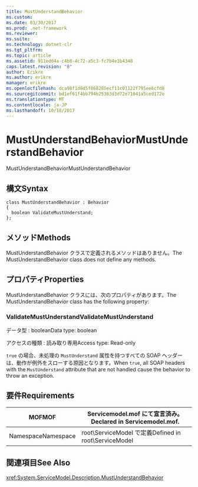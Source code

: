 ```yaml
---
title: MustUnderstandBehavior
ms.custom: 
ms.date: 03/30/2017
ms.prod: .net-framework
ms.reviewer: 
ms.suite: 
ms.technology: dotnet-clr
ms.tgt_pltfrm: 
ms.topic: article
ms.assetid: 911ed04a-c4b8-4c72-a5c3-fc7b4e3b4348
caps.latest.revision: "8"
author: Erikre
ms.author: erikre
manager: erikre
ms.openlocfilehash: dca98f1d8d5f868285ecf11c01122f795ee6cfd8
ms.sourcegitcommit: bd1ef61f4bb794b25383d3d72e71041a5ced172e
ms.translationtype: MT
ms.contentlocale: ja-JP
ms.lasthandoff: 10/18/2017
---
```

# <a name="mustunderstandbehavior"></a><span data-ttu-id="93acb-102">MustUnderstandBehavior</span><span class="sxs-lookup"><span data-stu-id="93acb-102">MustUnderstandBehavior</span></span>
<span data-ttu-id="93acb-103">MustUnderstandBehavior</span><span class="sxs-lookup"><span data-stu-id="93acb-103">MustUnderstandBehavior</span></span>  
  
## <a name="syntax"></a><span data-ttu-id="93acb-104">構文</span><span class="sxs-lookup"><span data-stu-id="93acb-104">Syntax</span></span>  
  
```  
class MustUnderstandBehavior : Behavior  
{  
  boolean ValidateMustUnderstand;  
};  
```  
  
## <a name="methods"></a><span data-ttu-id="93acb-105">メソッド</span><span class="sxs-lookup"><span data-stu-id="93acb-105">Methods</span></span>  
 <span data-ttu-id="93acb-106">MustUnderstandBehavior クラスで定義されるメソッドはありません。</span><span class="sxs-lookup"><span data-stu-id="93acb-106">The MustUnderstandBehavior class does not define any methods.</span></span>  
  
## <a name="properties"></a><span data-ttu-id="93acb-107">プロパティ</span><span class="sxs-lookup"><span data-stu-id="93acb-107">Properties</span></span>  
 <span data-ttu-id="93acb-108">MustUnderstandBehavior クラスには、次のプロパティがあります。</span><span class="sxs-lookup"><span data-stu-id="93acb-108">The MustUnderstandBehavior class has the following property:</span></span>  
  
### <a name="validatemustunderstand"></a><span data-ttu-id="93acb-109">ValidateMustUnderstand</span><span class="sxs-lookup"><span data-stu-id="93acb-109">ValidateMustUnderstand</span></span>  
 <span data-ttu-id="93acb-110">データ型 : boolean</span><span class="sxs-lookup"><span data-stu-id="93acb-110">Data type: boolean</span></span>  
  
 <span data-ttu-id="93acb-111">アクセスの種類 : 読み取り専用</span><span class="sxs-lookup"><span data-stu-id="93acb-111">Access type: Read-only</span></span>  
  
 <span data-ttu-id="93acb-112">`true` の場合、未処理の `MustUnderstand` 属性を持つすべての SOAP ヘッダーは、動作が例外をスローする原因となります。</span><span class="sxs-lookup"><span data-stu-id="93acb-112">When `true`, all SOAP headers with the `MustUnderstand` attribute that are not handled cause the behavior to throw an exception.</span></span>  
  
## <a name="requirements"></a><span data-ttu-id="93acb-113">要件</span><span class="sxs-lookup"><span data-stu-id="93acb-113">Requirements</span></span>  
  
|<span data-ttu-id="93acb-114">MOF</span><span class="sxs-lookup"><span data-stu-id="93acb-114">MOF</span></span>|<span data-ttu-id="93acb-115">Servicemodel.mof にて宣言済み。</span><span class="sxs-lookup"><span data-stu-id="93acb-115">Declared in Servicemodel.mof.</span></span>|  
|---------|-----------------------------------|  
|<span data-ttu-id="93acb-116">Namespace</span><span class="sxs-lookup"><span data-stu-id="93acb-116">Namespace</span></span>|<span data-ttu-id="93acb-117">root\ServiceModel で定義</span><span class="sxs-lookup"><span data-stu-id="93acb-117">Defined in root\ServiceModel</span></span>|  
  
## <a name="see-also"></a><span data-ttu-id="93acb-118">関連項目</span><span class="sxs-lookup"><span data-stu-id="93acb-118">See Also</span></span>  
 <xref:System.ServiceModel.Description.MustUnderstandBehavior>
